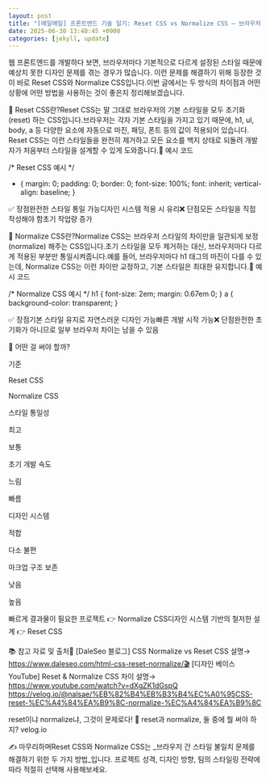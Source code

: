 ```yaml
---
layout: post
title: "[매일매일] 프론트엔드 기술 일기: Reset CSS vs Normalize CSS – 브라우저 기본 스타일 초기화 완전 정리" 
date: 2025-06-30 13:40:45 +0900
categories: [jekyll, update]
---
```







​웹 프론트엔드를 개발하다 보면, 브라우저마다 기본적으로 다르게 설정된 스타일 때문에 예상치 못한 디자인 문제를 겪는 경우가 많습니다. 이런 문제를 해결하기 위해 등장한 것이 바로 Reset CSS와 Normalize CSS입니다.이번 글에서는 두 방식의 차이점과 어떤 상황에 어떤 방법을 사용하는 것이 좋은지 정리해보겠습니다.




 



















 



🔧 Reset CSS란?Reset CSS는 말 그대로 브라우저의 기본 스타일을 모두 초기화(reset) 하는 CSS입니다.브라우저는 각자 기본 스타일을 가지고 있기 때문에, h1, ul, body, a 등 다양한 요소에 자동으로 마진, 패딩, 폰트 등의 값이 적용되어 있습니다. Reset CSS는 이런 스타일들을 완전히 제거하고 모든 요소를 백지 상태로 되돌려 개발자가 처음부터 스타일을 설계할 수 있게 도와줍니다.​📌 예시 코드




 




/* Reset CSS 예시 */
* {
  margin: 0;
  padding: 0;
  border: 0;
  font-size: 100%;
  font: inherit;
  vertical-align: baseline;
}






 



✅ 장점완전한 스타일 통일 가능디자인 시스템 적용 시 유리❌ 단점모든 스타일을 직접 작성해야 함초기 작업량 증가




 







 



🌱 Normalize CSS란?Normalize CSS는 브라우저 스타일의 차이만을 일관되게 보정(normalize) 해주는 CSS입니다.초기 스타일을 모두 제거하는 대신, 브라우저마다 다르게 적용된 부분만 통일시켜줍니다.예를 들어, 브라우저마다 h1 태그의 마진이 다를 수 있는데, Normalize CSS는 이런 차이만 교정하고, 기본 스타일은 최대한 유지합니다.​📌 예시 코드




 




/* Normalize CSS 예시 */
h1 {
  font-size: 2em;
  margin: 0.67em 0;
}
a {
  background-color: transparent;
}






 



✅ 장점기본 스타일 유지로 자연스러운 디자인 가능빠른 개발 시작 가능❌ 단점완전한 초기화가 아니므로 일부 브라우저 차이는 남을 수 있음




 







 



🤔 어떤 걸 써야 할까?




 





기준

Reset CSS

Normalize CSS

스타일 통일성

최고

보통

초기 개발 속도

느림

빠름

디자인 시스템

적합

다소 불편

마크업 구조 보존

낮음

높음






 



빠르게 결과물이 필요한 프로젝트 👉 Normalize CSS디자인 시스템 기반의 철저한 설계 👉 Reset CSS




 







 



📚 참고 자료 및 출처🔗 [DaleSeo 블로그] CSS Normalize vs Reset CSS 설명→ https://www.daleseo.com/html-css-reset-normalize/🎬 [디자인 베이스 YouTube] Reset & Normalize CSS 차이 설명→ https://www.youtube.com/watch?v=dXgZK1dGspQ​https://velog.io/@nalsae/%EB%82%B4%EB%B3%B4%EC%A0%95CSS-reset-%EC%A4%84%EA%B9%8C-normalize-%EC%A4%84%EA%B9%8C




 








reset이냐 normalize냐, 그것이 문제로다!
🤔 reset과 normalize, 둘 중에 뭘 써야 하지?
velog.io















 



✍ 마무리하며Reset CSS와 Normalize CSS는 _브라우저 간 스타일 불일치 문제를 해결하기 위한 두 가지 방법_입니다. 프로젝트 성격, 디자인 방향, 팀의 스타일링 전략에 따라 적절히 선택해 사용해보세요.​​




 
